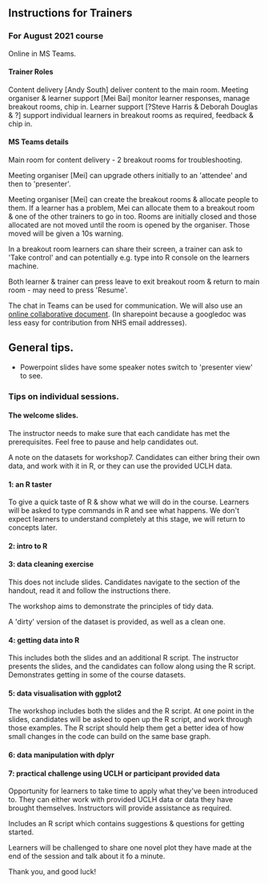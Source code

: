 ## Instructions for Trainers

### For August 2021 course

Online in MS Teams.


#### Trainer Roles

Content delivery [Andy South] deliver content to the main room.
Meeting organiser & learner support [Mei Bai] monitor learner responses, manage breakout rooms, chip in.
Learner support [?Steve Harris & Deborah Douglas & ?] support individual learners in breakout rooms as required, feedback & chip in.


#### MS Teams details

Main room for content delivery - 2 breakout rooms for troubleshooting.

Meeting organiser [Mei] can upgrade others initially to an 'attendee' and then to 'presenter'.

Meeting organiser [Mei] can create the breakout rooms & allocate people to them. If a learner has a problem, Mei can allocate them to a breakout room & one of the other trainers to go in too. Rooms are initially closed and those allocated are not moved until the room is opened by the organiser. Those moved will be given a 10s warning.

In a breakout room learners can share their screen, a trainer can ask to 'Take control' and can potentially e.g. type into R console on the learners machine.

Both learner & trainer can press leave to exit breakout room & return to main room - may need to press 'Resume'.

The chat in Teams can be used for communication. We will also use an [online collaborative document](https://nhs-my.sharepoint.com/:w:/r/personal/mei_bai_nhs_net/_layouts/15/guestaccess.aspx?e=TIhNZt&share=ERBkMbqA6QVAo6DOtqNxVfQBBBwvGvroM5yO3e_3Vy_Xtg). (In sharepoint because a googledoc was less easy for contribution from NHS email addresses).



## General tips.
- Powerpoint slides have some speaker notes switch to 'presenter view' to see.


### Tips on individual sessions.

#### The welcome slides.

The instructor needs to make sure that each candidate has met the prerequisites. Feel free to pause and help candidates out.

A note on the datasets for workshop7. Candidates can either bring their own data, and work with it in R, or they can use the provided UCLH data. 


#### 1: an R taster 

To give a quick taste of R & show what we will do in the course. Learners will be asked to type commands in R and see what happens. We don't expect learners to understand completely at this stage, we will return to concepts later. 

#### 2: intro to R


#### 3: data cleaning exercise

This does not include slides. Candidates navigate to the section of the handout, read it and follow the instructions there. 

The workshop aims to demonstrate the principles of tidy data. 

A 'dirty' version of the dataset is provided, as well as a clean one. 


#### 4: getting data into R

This includes both the slides and an additional R script. The instructor presents the slides, and the candidates can follow along using the R script. Demonstrates getting in some of the course datasets. 


#### 5: data visualisation with ggplot2

The workshop includes both the slides and the R script. At one point in the slides, candidates will be asked to open up the R script, and work through those examples. The R script should help them get a better idea of how small changes in the code can build on the same base graph. 

#### 6: data manipulation with dplyr



#### 7: practical challenge using UCLH or participant provided data

Opportunity for learners to take time to apply what they've been introduced to. They can either work with provided UCLH data or data they have brought themselves. Instructors will provide assistance as required.

Includes an R script which contains suggestions & questions for getting started. 

Learners will be challenged to share one novel plot they have made at the end of the session and talk about it fo a minute.


Thank you, and good luck!
